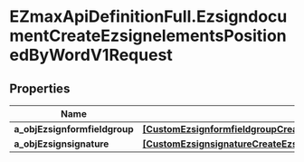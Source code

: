 # EZmaxApiDefinitionFull.EzsigndocumentCreateEzsignelementsPositionedByWordV1Request

## Properties

Name | Type | Description | Notes
------------ | ------------- | ------------- | -------------
**a_objEzsignformfieldgroup** | [**[CustomEzsignformfieldgroupCreateEzsignelementsPositionedByWordRequest]**](CustomEzsignformfieldgroupCreateEzsignelementsPositionedByWordRequest.md) |  | 
**a_objEzsignsignature** | [**[CustomEzsignsignatureCreateEzsignelementsPositionedByWordRequest]**](CustomEzsignsignatureCreateEzsignelementsPositionedByWordRequest.md) |  | 


